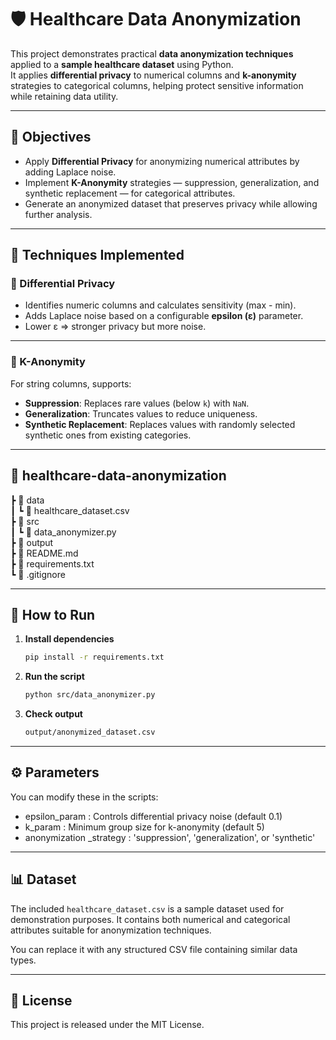 # 🛡️ Healthcare Data Anonymization
This project demonstrates practical **data anonymization techniques** applied to a **sample healthcare dataset** using Python.  
It applies **differential privacy** to numerical columns and **k-anonymity** strategies to categorical columns, helping protect sensitive information while retaining data utility.

---
## 📌 Objectives
- Apply **Differential Privacy** for anonymizing numerical attributes by adding Laplace noise.
- Implement **K-Anonymity** strategies — suppression, generalization, and synthetic replacement — for categorical attributes.
- Generate an anonymized dataset that preserves privacy while allowing further analysis.

---
## 🧠 Techniques Implemented

### 🔸 Differential Privacy
- Identifies numeric columns and calculates sensitivity (max - min).  
- Adds Laplace noise based on a configurable **epsilon (ε)** parameter.  
- Lower ε ⇒ stronger privacy but more noise.

---
### 🔸 K-Anonymity
For string columns, supports:
- **Suppression**: Replaces rare values (below `k`) with `NaN`.  
- **Generalization**: Truncates values to reduce uniqueness.  
- **Synthetic Replacement**: Replaces values with randomly selected synthetic ones from existing categories.

---
## 📁 healthcare-data-anonymization  
 ┣ 📂 data  
 ┃ ┗ 📄 healthcare_dataset.csv  
 ┣ 📂 src  
 ┃ ┗ 📄 data_anonymizer.py  
 ┣ 📂 output  
 ┣ 📄 README.md  
 ┣ 📄 requirements.txt  
 ┗ 📄 .gitignore  

---
## 🚀 How to Run
1. **Install dependencies**
   ```bash
   pip install -r requirements.txt

2. **Run the script**
    ```bash
    python src/data_anonymizer.py

3. **Check output**
    ```bash
    output/anonymized_dataset.csv

---
## ⚙️ Parameters  
You can modify these in the scripts:
- epsilon_param : Controls differential privacy noise (default 0.1)
- k_param : Minimum group size for k-anonymity (default 5)
- anonymization _strategy : 'suppression', 'generalization', or 'synthetic'

---
## 📊 Dataset
The included `healthcare_dataset.csv` is a sample dataset used for demonstration purposes.
It contains both numerical and categorical attributes suitable for anonymization techniques.

You can replace it with any structured CSV file containing similar data types.

---
## 📝 License
This project is released under the MIT License.